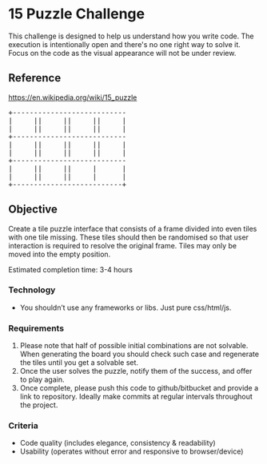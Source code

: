 # 15 Puzzle Challenge
This challenge is designed to help us understand how you write code. The execution is intentionally open and there's no one right way to solve it. Focus on the code as the visual appearance will not be under review.

## Reference
<https://en.wikipedia.org/wiki/15_puzzle>

<pre>
+---------------------------
|     ||     ||     ||     |
|     ||     ||     ||     |
+---------------------------
|     ||     ||     ||     |
|     ||     ||     ||     |
+---------------------------
|     ||     ||     |      |
|     ||     ||     |      |
+--------------------------+
</pre>

## Objective
Create a tile puzzle interface that consists of a frame divided into even tiles with one tile missing. These tiles should then be randomised so that user interaction is required to resolve the original frame. Tiles may only be moved into the empty position.

Estimated completion time: 3-4 hours

### Technology
- You shouldn’t use any frameworks or libs. Just pure css/html/js.

### Requirements
1) Please note that half of possible initial combinations are not solvable. When generating the board you should check such case and regenerate the tiles until you get a solvable set.
2) Once the user solves the puzzle, notify them of the success, and offer to play again.
3) Once complete, please push this code to github/bitbucket and provide a link to repository. Ideally make commits at regular intervals throughout the project.


### Criteria
- Code quality (includes elegance, consistency & readability)
- Usability (operates without error and responsive to browser/device)
